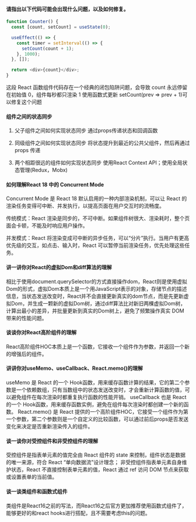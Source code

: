 #### 请指出以下代码可能会出现什么问题，以及如何修复。

```javascript
function Counter() {
  const [count, setCount] = useState(0);

  useEffect(() => {
    const timer = setInterval(() => {
      setCount(count + 1);
    }, 1000);
  }, []);

  return <div>{count}</div>;
}
```

这段 React 函数组件代码存在一个经典的闭包陷阱问题，会导致 count 永远停留在初始值 0，组件每秒都只渲染 1
使用函数式更新 setCount(prev => prev + 1)可以修复这个问题

#### 组件之间的状态同步
1. 父子组件之间如何实现状态同步
通过props传递状态和回调函数

2. 同级组件之间如何实现状态同步
将状态提升到最近的公共父组件，然后再通过 props 传递

3. 两个相距很远的组件如何实现状态同步
使用React Context API；使用全局状态管理(Redux，Mobx)

#### 如何理解React 18 中的 Concurrent Mode
Concurrent Mode 是 React 18 默认启用的一种内部渲染机制，可以让 React 的渲染任务变得可中断、并发执行，以提高页面在用户交互时的流畅度。

传统模式：React 渲染是同步的，不可中断。如果组件树很大、渲染耗时，整个页面会卡顿，不能及时响应用户操作。

并发模式：React 将渲染变成可中断的异步任务，可以“分片”执行。当用户有更高优先级的交互，如点击、输入时，React 可以暂停当前渲染任务，优先处理这些任务。

#### 讲一讲你对React的虚拟Dom和diff算法的理解

相比于使用document.querySelector的方式直接操作dom，React则是使用虚拟Dom的形式，虚拟Dom本质上是一个用JavaScript表示的对象，存储节点的描述信息，当状态发送改变时，React并不会直接更新真实的dom节点，而是先更新虚拟Dom，并生成一颗新的虚拟Dom树，通过diff算法比对新旧两棵虚拟Dom树，计算出最小的差异，并批量更新到真实的Dom树上，避免了频繁操作真实 DOM 带来的性能问题。

#### 谈谈你对React高阶组件的理解

React高阶组件HOC本质上是一个函数，它接收一个组件作为参数，并返回一个新的增强后的组件。

#### 讲讲你对useMemo、useCallback、React.memo()的理解

useMemo 是 React 的一个 Hook函数，用来缓存函数计算的结果，它的第二个参数是一个依赖数组，只有当数组中的状态发送改变时，才会重新计算函数的值，可以避免组件在每次渲染时都重复执行函数的性能开销。
useCallback 也是 React 的一个 Hook函数，用来缓存函数实例，避免在组件每次渲染时都创建一个新的函数。
React.memo() 是 React 提供的一个高阶组件HOC，它接受一个组件作为第一个参数，第二个参数则是一个自定义的比较函数，可以通过前后props是否发送变化来决定是否重新渲染传入的组件。

#### 谈一谈你对受控组件和非受控组件的理解

受控组件是指表单元素的值完全由 React 组件的 state 来控制，组件状态是数据的唯一来源，符合 React “单向数据流”设计理念；
非受控组件指表单元素自身维护状态，React 不直接控制表单元素的值，React 通过 ref 访问 DOM 节点来获取或设置表单的当前值。

#### 谈一谈类组件和函数式组件

类组件是React16之前的写法，而React16之后官方更加推荐使用函数式组件了，能够更好的和react hooks进行搭配，且不需要考虑this的问题。